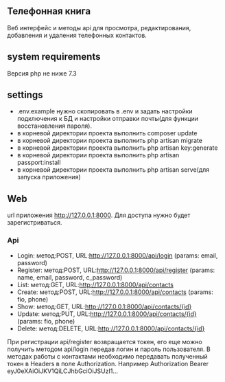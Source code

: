 ## Телефонная книга

Веб интерфейс и методы api для просмотра, редактирования, добавления и удаления телефонных контактов.

## system requirements

Версия php не ниже 7.3

## settings
 
- .env.example нужно скопировать в .env и задать настройки подключения к БД и настройки отправки почты(для функции восстановления пароля).
- в корневой директории проекта выполнить composer update
- в корневой директории проекта выполнить php artisan migrate
- в корневой директории проекта выполнить php artisan key:generate
- в корневой директории проекта выполнить php artisan passport:install
- в корневой директории проекта выполнить php artisan serve(для запуска приложения)

## Web

url приложения http://127.0.0.1:8000. Для доступа нужно будет зарегистриваться.

### Api

- Login: метод:POST, URL:http://127.0.0.1:8000/api/login (params: email, password)
- Register: метод:POST, URL:http://127.0.0.1:8000/api/register (params: name, email, password, c_password)
- List: метод:GET, URL:http://127.0.0.1:8000/api/contacts
- Create: метод:POST, URL:http://127.0.0.1:8000/api/contacts (params: fio, phone)
- Show: метод:GET, URL:http://127.0.0.1:8000/api/contacts/{id}
- Update: метод:PUT, URL:http://127.0.0.1:8000/api/contacts/{id} (params: fio, phone)
- Delete: метод:DELETE, URL:http://127.0.0.1:8000/api/contacts/{id}

При регистрации api/register возвращается токен, его еще можно получить методом api/login передав логин и пароль пользователя.
В методах работы с контактами необходимо передавать полученный токен в Headers в поле Authorization. Например Authorization Bearer eyJ0eXAiOiJKV1QiLCJhbGciOiJSUzI1...
